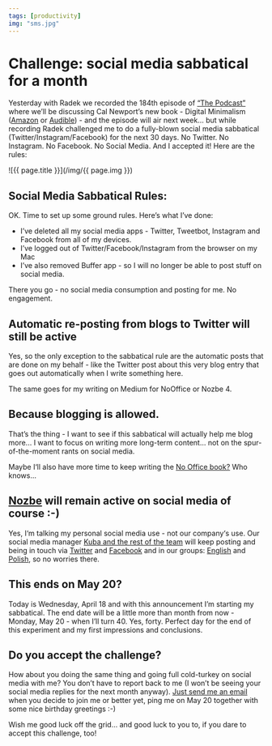 ```yaml
---
tags: [productivity]
img: "sms.jpg"
---
```


# Challenge: social media sabbatical for a month

Yesterday with Radek we recorded the 184th episode of [“The Podcast”][p] where we’ll be discussing Cal Newport’s new book - Digital Minimalism ([Amazon](https://www.amazon.com/dp/0525536515?tag=sliwinski-20) or [Audible](https://www.audible.com/pd/0241387779?tag=sliwinski-20)) - and the episode will air next week... but while recording Radek challenged me to do a fully-blown social media sabbatical (Twitter/Instagram/Facebook) for the next 30 days. No Twitter. No Instagram. No Facebook. No Social Media. And I accepted it! Here are the rules:
 
<!--More-->

![{{ page.title }}](/img/{{ page.img }})

## Social Media Sabbatical Rules:

OK. Time to set up some ground rules. Here’s what I’ve done:

- I’ve deleted all my social media apps - Twitter, Tweetbot, Instagram and Facebook from all of my devices.
- I’ve logged out of Twitter/Facebook/Instagram from the browser on my Mac
- I’ve also removed Buffer app - so I will no longer be able to post stuff on social media.

There you go - no social media consumption and posting for me. No engagement.

## Automatic re-posting from blogs to Twitter will still be active

Yes, so the only exception to the sabbatical rule are the automatic posts that are done on my behalf - like the Twitter post about this very blog entry that goes out automatically when I write something here.

The same goes for my writing on Medium for NoOffice or Nozbe 4.

## Because blogging is allowed.

That’s the thing - I want to see if this sabbatical will actually help me blog more... I want to focus on writing more long-term content... not on the spur-of-the-moment rants on social media.

Maybe I‘ll also have more time to keep writing the [No Office book?](https://NoOffice.org/) Who knows...

## [Nozbe][n] will remain active on social media of course :-)

Yes, I‘m talking my personal social media use - not our company‘s use. Our social media manager [Kuba and the rest of the team](https://nozbe.com/about) will keep posting and being in touch via [Twitter](https://twitter.com/Nozbe) and [Facebook](https://facebook.com/Nozbe) and in our groups: [English](https://Nozbe.com/community) and [Polish](https://Nozbe.com/grupa), so no worries there.

## This ends on May 20?

Today is Wednesday, April 18 and with this announcement I’m starting my sabbatical. The end date will be a little more than month from now - Monday, May 20 - when I’ll turn 40. Yes, forty. Perfect day for the end of this experiment and my first impressions and conclusions.

## Do you accept the challenge?

How about you doing the same thing and going full cold-turkey on social media with me? You don’t have to report back to me (I won’t be seeing your social media replies for the next month anyway). [Just send me an email](/contact) when you decide to join me or better yet, ping me on May 20 together with some nice birthday greetings :-)

Wish me good luck off the grid... and good luck to you to, if you dare to accept this challenge, too!


[n]: https://nozbe.com/?a=mike
[p]: https://thepodcast.fm/